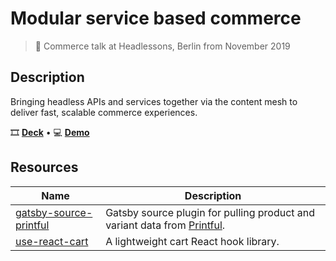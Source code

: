 # Modular service based commerce

> 📣 Commerce talk at Headlessons, Berlin from November 2019

## Description

Bringing headless APIs and services together via the content mesh to deliver fast, scalable commerce experiences.

🎞 [**Deck**](https://headlessons-talk-commerce.now.sh) • 💻 [**Demo**](https://github.com/ynnoj/graphcms-printful-example)

## Resources

| Name                                                                                                                         | Description                                                                                                                          |
| ---------------------------------------------------------------------------------------------------------------------------- | ------------------------------------------------------------------------------------------------------------------------------------ |
| [gatsby-source-printful](https://www.gatsbyjs.org/packages/gatsby-source-printful)                                       | Gatsby source plugin for pulling product and variant data from [Printful](https://printful.com).                                         |
| [use-react-cart](https://www.npmjs.com/package/react-use-cart) | A lightweight cart React hook library.                                               |
